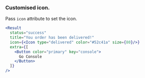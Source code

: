 <demo>

### Customised icon.

Pass `icon` attribute to set the icon.

```jsx live
<Result
  status="success"
  title="You order has been delivered!"
  icon={<Icon type="delivered" color="#52c41a" size={80}/>}
  extra={[
    <Button color="primary" key="console">
      Go Console
    </Button>
  ]}
/>
```

</demo>
